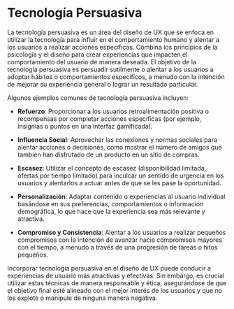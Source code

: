 # Tecnología Persuasiva

La tecnología persuasiva es un área del diseño de UX que se enfoca en utilizar la tecnología para influir en el comportamiento humano y alentar a los usuarios a realizar acciones específicas. Combina los principios de la psicología y el diseño para crear experiencias que impacten el comportamiento del usuario de manera deseada. El objetivo de la tecnología persuasiva es persuadir sutilmente o alentar a los usuarios a adoptar hábitos o comportamientos específicos, a menudo con la intención de mejorar su experiencia general o lograr un resultado particular.

Algunos ejemplos comunes de tecnología persuasiva incluyen:

- **Refuerzo**: Proporcionar a los usuarios retroalimentación positiva o recompensas por completar acciones específicas (por ejemplo, insignias o puntos en una interfaz gamificada).

- **Influencia Social**: Aprovechar las conexiones y normas sociales para alentar acciones o decisiones, como mostrar el número de amigos que también han disfrutado de un producto en un sitio de compras.

- **Escasez**: Utilizar el concepto de escasez (disponibilidad limitada, ofertas por tiempo limitado) para inculcar un sentido de urgencia en los usuarios y alentarlos a actuar antes de que se les pase la oportunidad.

- **Personalización**: Adaptar contenido o experiencias al usuario individual basándose en sus preferencias, comportamientos o información demográfica, lo que hace que la experiencia sea más relevante y atractiva.

- **Compromiso y Consistencia**: Alentar a los usuarios a realizar pequeños compromisos con la intención de avanzar hacia compromisos mayores con el tiempo, a menudo a través de una progresión de tareas o hitos pequeños.

Incorporar tecnología persuasiva en el diseño de UX puede conducir a experiencias de usuario más atractivas y efectivas. Sin embargo, es crucial utilizar estas técnicas de manera responsable y ética, asegurándose de que el objetivo final esté alineado con el mejor interés de los usuarios y que no los explote o manipule de ninguna manera negativa.
